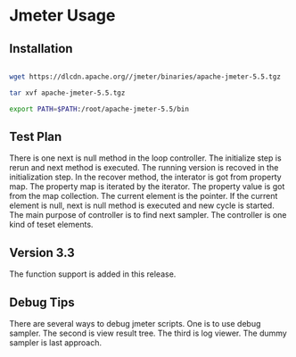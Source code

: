 # Jmeter Usage

## Installation

```sh

wget https://dlcdn.apache.org//jmeter/binaries/apache-jmeter-5.5.tgz

tar xvf apache-jmeter-5.5.tgz

export PATH=$PATH:/root/apache-jmeter-5.5/bin

```

## Test Plan

There is one next is null method in the loop controller. The initialize step is rerun and next method is executed. The running version is recoved in the initialization step. In the recover method, the interator is got from property map. The property map is iterated by the iterator. The property value is got from the map collection. The current element is the pointer. If the current element is null, next is null method is executed and new cycle is started. The main purpose of controller is to find next sampler. The controller is one kind of teset elements. 

## Version 3.3

The function support is added in this release.

## Debug Tips

There are several ways to debug jmeter scripts. One is to use debug sampler. The second is view result tree. The third is log viewer. The dummy sampler is last approach. 